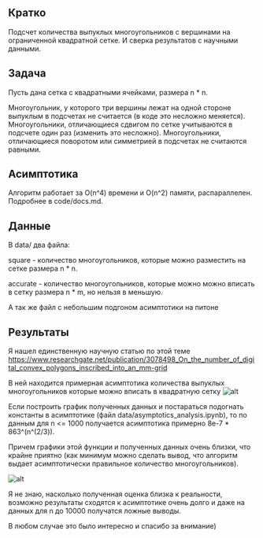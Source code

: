 ## Кратко
Подсчет количества выпуклых многоугольников с вершинами на ограниченной квадратной сетке. И сверка результатов с научными данными.

## Задача
Пусть дана сетка с квадратными ячейками, размера n * n.

Многоугольник, у которого три вершины лежат на одной стороне выпуклым в подсчетах не считается (в коде это несложно меняется).
Многоугольники, отличающиеся сдвигом по сетке учитываются в подсчете один раз (изменить это несложно).
Многоугольники, отличающиеся поворотом или симметрией в подсчетах не считаются равными.

## Асимптотика
Алгоритм работает за O(n^4) времени и O(n^2) памяти, распараллелен. Подробнее в code/docs.md.

## Данные
В data/ два файла:

square - количество многоугольников, которые можно разместить на сетке размера n * n.

accurate - количество многоугольников, которые можно можно вписать в сетку размера n * m, но нельзя в меньшую.

А так же файл с небольшим подгоном асимптотики на питоне

## Результаты
Я нашел единственную научную статью по этой теме 
https://www.researchgate.net/publication/3078498_On_the_number_of_digital_convex_polygons_inscribed_into_an_mm-grid

В ней находится примерная асимптотика количества выпуклых многоугольников которые можно вписать в квадратную сетку
![alt](https://github.com/mstoulov/convex_polygons/raw/master/img/science_results.png)

Если построить график полученных данных и постараться подогнать константы в асимптотике 
(файл data/asymptotics_analysis.ipynb), то
по данным для n <= 1000 получается асимптотика примерно 8e-7 * 863^(n^(2/3)). 

Причем графики этой функции и полученных данных очень близки, что крайне приятно 
(как минимум можно сделать вывод, что алгоритм выдает асимптотически правильное количество многоугольников).

![alt](https://github.com/mstoulov/convex_polygons/raw/master/img/my_results.png)

Я не знаю, насколько полученная оценка близка к реальности, возможно результаты сходятся к асимптотике очень долго 
и даже на данных для n до 10000 получатся ложные выводы.

В любом случае это было интересно и спасибо за внимание)